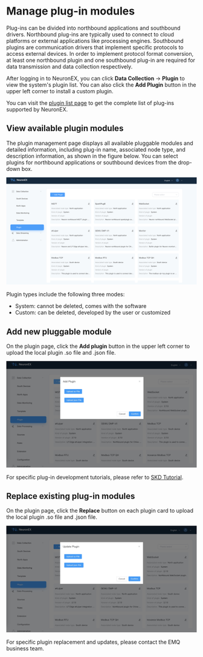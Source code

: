 # Manage plug-in modules

Plug-ins can be divided into northbound applications and southbound drivers. Northbound plug-ins are typically used to connect to cloud platforms or external applications like processing engines. Southbound plugins are communication drivers that implement specific protocols to access external devices. In order to implement protocol format conversion, at least one northbound plugin and one southbound plug-in are required for data transmission and data collection respectively.

After logging in to NeuronEX, you can click **Data Collection** -> **Plugin** to view the system's plugin list. You can also click the **Add Plugin** button in the upper left corner to install a custom plugin.

You can visit the [plugin list page](../introduction/plugin-list/plugin-list.md) to get the complete list of plug-ins supported by NeuronEX.

## View available plugin modules

The plugin management page displays all available pluggable modules and detailed information, including plug-in name, associated node type, and description information, as shown in the figure below. You can select plugins for northbound applications or southbound devices from the drop-down box.

![plugin-options](./_assets/plugin-options.png)

Plugin types include the following three modes:

* System: cannot be deleted, comes with the software
* Custom: can be deleted, developed by the user or customized

## Add new pluggable module

On the plugin page, click the **Add plugin** button in the upper left corner to upload the local plugin .so file and .json file.

![plugin-options](./_assets/plugin_add.png)

For specific plug-in development tutorials, please refer to [SKD Tutorial](https://neugates.io/docs/zh/latest/dev-guide/sdk-tutorial/sdk-tutorial.html).

## Replace existing plug-in modules

On the plugin page, click the **Replace** button on each plugin card to upload the local plugin .so file and .json file.

![plugin-options](./_assets/plugin_update.png)

For specific plugin replacement and updates, please contact the EMQ business team.